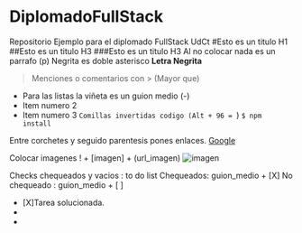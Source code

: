 # DiplomadoFullStack
Repositorio Ejemplo para el diplomado FullStack UdCt
#Esto es un titulo H1
##Esto es un titulo H3
###Esto es un titulo H3
Al no colocar nada es un parrafo (p)
Negrita es doble asterisco **Letra Negrita** 
>Menciones o comentarios con > (Mayor que)
- Para las listas la viñeta es un guion medio (-)
- Item numero 2
- Item numero 3
`Comillas invertidas codigo (Alt + 96 = `)
`$ npm install`

Entre corchetes y seguido parentesis pones enlaces.
[Google](https://google.com.co)

Colocar imagenes   ! + [imagen] + (url_imagen)
![imagen](https://cdn.pixabay.com/photo/2023/10/06/23/29/ai-generated-8299238_1280.jpg)

Checks chequeados y vacios : to do list
Chequeados: guion_medio + [X]
No chequeado : guion_medio + [ ]
- [X]Tarea solucionada.
- 
- 
